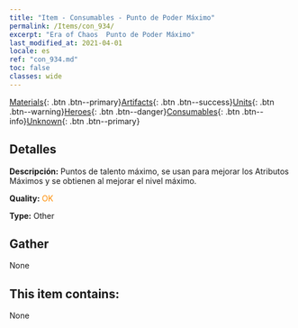 ```yaml
---
title: "Item - Consumables - Punto de Poder Máximo"
permalink: /Items/con_934/
excerpt: "Era of Chaos  Punto de Poder Máximo"
last_modified_at: 2021-04-01
locale: es
ref: "con_934.md"
toc: false
classes: wide
---
```

 [Materials](/es/Items/){: .btn .btn--primary}[Artifacts](/es/Items/Artifacts/){: .btn .btn--success}[Units](/es/Items/Units/){: .btn .btn--warning}[Heroes](/es/Items/Heroes/){: .btn .btn--danger}[Consumables](/es/Items/Consumables/){: .btn .btn--info}[Unknown](/es/Items/Unknown/){: .btn .btn--primary}

## Detalles
 **Descripción:** Puntos de talento máximo, se usan para mejorar los Atributos Máximos y se obtienen al mejorar el nivel máximo.

 **Quality:** <span style="color: #FF8C00">OK</span>

 **Type:** Other

## Gather

  None

## This item contains:

  None

